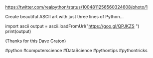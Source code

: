 https://twitter.com/realpython/status/1004811256560324608/photo/1

Create beautiful ASCII art with just three lines of Python...


import ascii
output = ascii.loadFromUrl("https://goo.gl/QPJKZS ")
print(output)


(Thanks for this Dave Graton)

#python #computerscience #DataScience #pythontips #pythontricks

